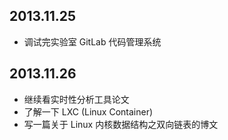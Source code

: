 ## 2013.11.25
* 调试完实验室 GitLab 代码管理系统

## 2013.11.26
* 继续看实时性分析工具论文
* 了解一下 LXC (Linux Container)
* 写一篇关于 Linux 内核数据结构之双向链表的博文

